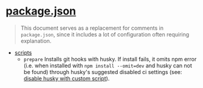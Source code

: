 # [package.json](https://docs.npmjs.com/cli/v7/configuring-npm/package-json)

> This document serves as a replacement for comments in `package.json`, since it includes a lot of configuration often
> requiring explanation.

- [scripts](https://docs.npmjs.com/cli/v7/configuring-npm/package-json#scripts)
    - `prepare` Installs git hooks with husky. If install fails, it omits npm error
      (i.e. when installed with `npm install --omit=dev` and husky can not be found)
      through husky's suggested disabled ci settings
      (see: [disable husky with custom script](https://typicode.github.io/husky/#/?id=with-a-custom-script)).
